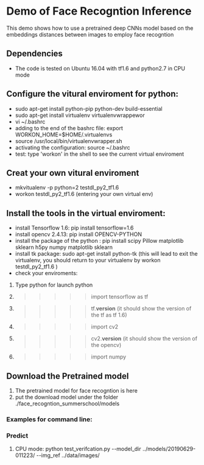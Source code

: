 # Demo of  Face Recogntion Inference
This demo shows how to use a pretrained deep CNNs model based on the embeddings distances between images to employ face recogntion

## Dependencies
- The code is tested on Ubuntu 16.04 with tf1.6 and python2.7 in CPU mode

## Configure the vitural enviroment for python:
- sudo apt-get install python-pip python-dev build-essential
- sudo apt-get install virtualenv virtualenvwrappewor
- vi ~/.bashrc
- adding to the end of the bashrc file: export WORKON_HOME=$HOME/.virtualenvs
- source /usr/local/bin/virtualenvwrapper.sh
- activating the configuration: source ~/.bashrc
- test: type 'workon' in the shell to see the current virtual enviroment

## Creat your own vitural enviroment
- mkvitualenv -p python=2 testdl_py2_tf1.6
- workon testdl_py2_tf1.6 (entering your own virtual env)

## Install the tools in the virtual enviroment:
- install Tensorflow 1.6: pip install tensorflow=1.6
- install opencv 2.4.13: pip install OPENCV-PYTHON
- install the package of the python : pip install scipy Pillow matplotlib sklearn h5py numpy matplotlib sklearn
- install tk package: sudo apt-get install python-tk (this will lead to exit the virtualenv, you should return to your virtualenv by workon testdl_py2_tf1.6 )
- check your enviroments:
1) Type python for launch python
2) >>>>> import tensorflow as tf
3) >>>>> tf.__version__ (it should show the version of the tf as tf 1.6)
4) >>>>> import cv2
5) >>>>> cv2.__version__ (it should show the version of the opencv)
6) >>>>> import numpy


## Download the Pretrained model
1) The pretrained model for face recogntion is here [](https://drive.google.com/drive/folders/1e5Ta__PVFaLEMYEFCXZrLUqOqXv2iNdT?usp=sharing)
2) put the download model under the folder ./face_recogntion_summerschool/models

### Examples for command line:
### Predict
1. CPU mode: python test_verifcation.py --model_dir ../models/20190629-011223/ --img_ref ../data/images/



